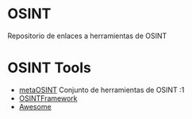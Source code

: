 # OSINT
Repositorio de enlaces a herramientas de OSINT <p>
# OSINT Tools
- [metaOSINT](https://metaosint.github.io/chart) Conjunto de herramientas de OSINT :1
- [OSINTFramework](https://osintframework.com/)
- [Awesome](https://github.com/jivoi/awesome-osint)
